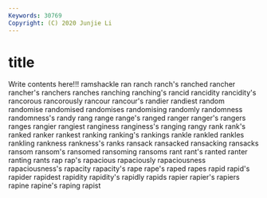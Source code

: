 ```yaml
---
Keywords: 30769
Copyright: (C) 2020 Junjie Li
---
```


# title

Write contents here!!!
ramshackle 
ran 
ranch 
ranch's 
ranched
rancher 
rancher's 
ranchers 
ranches 
ranching 
ranching's 
rancid 
rancidity 
rancidity's 
rancorous
rancorously 
rancour 
rancour's 
randier 
randiest 
random 
randomise 
randomised 
randomises 
randomising
randomly 
randomness 
randomness's 
randy 
rang 
range 
range's 
ranged 
ranger 
ranger's
rangers 
ranges 
rangier 
rangiest 
ranginess 
ranginess's 
ranging 
rangy 
rank 
rank's
ranked 
ranker 
rankest 
ranking 
ranking's 
rankings 
rankle 
rankled 
rankles 
rankling
rankness 
rankness's 
ranks 
ransack 
ransacked 
ransacking 
ransacks 
ransom 
ransom's 
ransomed
ransoming 
ransoms 
rant 
rant's 
ranted 
ranter 
ranting 
rants 
rap 
rap's
rapacious 
rapaciously 
rapaciousness 
rapaciousness's 
rapacity 
rapacity's 
rape 
rape's 
raped 
rapes
rapid 
rapid's 
rapider 
rapidest 
rapidity 
rapidity's 
rapidly 
rapids 
rapier 
rapier's
rapiers 
rapine 
rapine's 
raping 
rapist 
